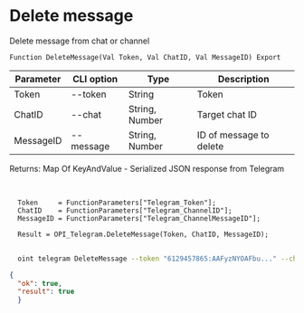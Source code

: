 ﻿---
sidebar_position: 7
---

# Delete message
 Delete message from chat or channel



`Function DeleteMessage(Val Token, Val ChatID, Val MessageID) Export`

  | Parameter | CLI option | Type | Description |
  |-|-|-|-|
  | Token | --token | String | Token |
  | ChatID | --chat | String, Number | Target chat ID |
  | MessageID | --message | String, Number | ID of message to delete |

  
  Returns:  Map Of KeyAndValue - Serialized JSON response from Telegram

<br/>




```bsl title="Code example"
  Token     = FunctionParameters["Telegram_Token"];
  ChatID    = FunctionParameters["Telegram_ChannelID"];
  MessageID = FunctionParameters["Telegram_ChannelMessageID"];
  
  Result = OPI_Telegram.DeleteMessage(Token, ChatID, MessageID);
```



```sh title="CLI command example"
    
  oint telegram DeleteMessage --token "6129457865:AAFyzNYOAFbu..." --chat "@testsichee" --message "6846"

```

```json title="Result"
{
  "ok": true,
  "result": true
  }
```
